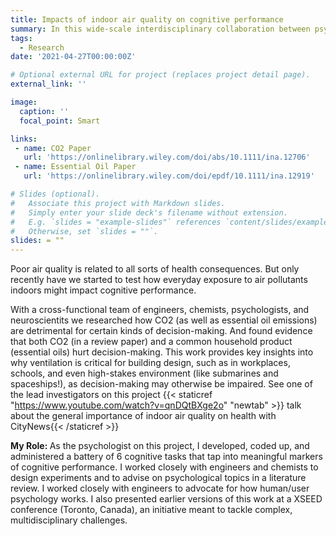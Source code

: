 ```yaml
---
title: Impacts of indoor air quality on cognitive performance
summary: In this wide-scale interdisciplinary collaboration between psychologists, engineers, and chemists, we are researching how indoor air quality (CO2) and common household products (such as essential oil diffusers) impact everyday cognition and decision-making. This work provides cactionable insights into why good building ventilation is so important.
tags:
  - Research
date: '2021-04-27T00:00:00Z'

# Optional external URL for project (replaces project detail page).
external_link: ''

image:
  caption: ''
  focal_point: Smart

links:
 - name: CO2 Paper
   url: 'https://onlinelibrary.wiley.com/doi/abs/10.1111/ina.12706'
 - name: Essential Oil Paper
   url: 'https://onlinelibrary.wiley.com/doi/epdf/10.1111/ina.12919'

# Slides (optional).
#   Associate this project with Markdown slides.
#   Simply enter your slide deck's filename without extension.
#   E.g. `slides = "example-slides"` references `content/slides/example-slides.md`.
#   Otherwise, set `slides = ""`.
slides: = ""
---
```

Poor air quality is related to all sorts of health consequences. But only recently have we started to test how everyday exposure to air pollutants indoors might impact cognitive performance.

With a cross-functional team of engineers, chemists, psychologists, and neuroscientits we researched how CO2 (as well as essential oil emissions) are detrimental for certain kinds of decision-making. And found evidence that both CO2 (in a review paper) and a common household product (essential oils) hurt decision-making. This work provides key insights into why ventilation is critical for building design, such as in workplaces, schools, and even high-stakes environment (like submarines and spaceships!), as decision-making may otherwise be impaired. See one of the lead investigators on this project  {{< staticref "https://www.youtube.com/watch?v=qnDQtBXge2o" "newtab" >}} talk about the general importance of indoor air quality on health with CityNews{{< /staticref >}}

<strong> My Role: </strong>As the psychologist on this project, I developed, coded up, and administered a battery of 6 cognitive tasks that tap into meaningful markers of cognitive performance. I worked closely with engineers and chemists to design experiments and to advise on psychological topics in a literature review. I worked closely with engineers to advocate for how human/user psychology works. I also presented earlier versions of this work at a XSEED conference (Toronto, Canada), an initiative meant to tackle complex, multidisciplinary challenges.